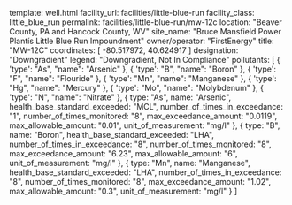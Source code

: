 template: well.html
facility_url: facilities/little-blue-run
facility_class: little_blue_run
permalink: facilities/little-blue-run/mw-12c
location: "Beaver County, PA and Hancock County, WV"
site_name: "Bruce Mansfield Power Plantís Little Blue Run Impoundment"
owner/operator: "FirstEnergy"
title: "MW-12C"
coordinates: [
  -80.517972,
  40.624917
]
designation: "Downgradient"
legend: "Downgradient, Not In Compliance"
pollutants: [
  {
    'type': "As",
    "name": "Arsenic"
  },
  {
    'type': "B",
    "name": "Boron"
  },
  {
    'type': "F",
    "name": "Flouride"
  },
  {
    'type': "Mn",
    "name": "Manganese"
  },
  {
    'type': "Hg",
    "name": "Mercury"
  },
  {
    'type': "Mo",
    "name": "Molybdenum"
  },
  {
    'type': "N",
    "name": "Nitrate"
  },
  {
  type: "As",
  name: "Arsenic",
  health_base_standard_exceeded: "MCL",
  number_of_times_in_exceedance: "1",
  number_of_times_monitored: "8",
  max_exceedance_amount: "0.0119",
  max_allowable_amount: "0.01",
  unit_of_measurement: "mg/l"
  },
  {
  type: "B",
  name: "Boron",
  health_base_standard_exceeded: "LHA",
  number_of_times_in_exceedance: "8",
  number_of_times_monitored: "8",
  max_exceedance_amount: "6.23",
  max_allowable_amount: "6",
  unit_of_measurement: "mg/l"
  },
  {
  type: "Mn",
  name: "Manganese",
  health_base_standard_exceeded: "LHA",
  number_of_times_in_exceedance: "8",
  number_of_times_monitored: "8",
  max_exceedance_amount: "1.02",
  max_allowable_amount: "0.3",
  unit_of_measurement: "mg/l"
  }
]
